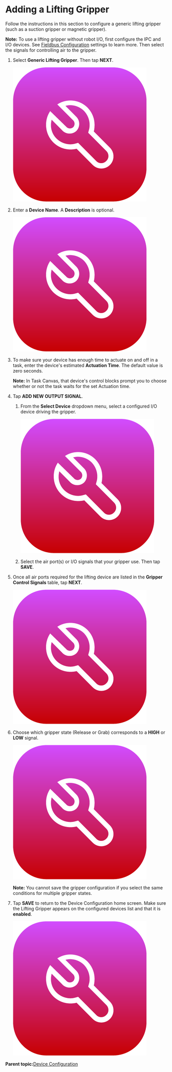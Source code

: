 # Adding a Lifting Gripper

Follow the instructions in this section to configure a generic lifting gripper \(such as a suction gripper or magnetic gripper\).

**Note:** To use a lifting gripper without robot I/O, first configure the IPC and I/O devices. See [Fieldbus Configuration](../3-Settings-App/fieldbus_configuration.md) settings to learn more. Then select the signals for controlling air to the gripper.

1.  Select **Generic Lifting Gripper**. Then tap **NEXT**.

    ![](../Images/Device-Config-App-5-x/device_config_icon_5x.png)

2.  Enter a **Device Name**. A **Description** is optional.

    ![](../Images/Device-Config-App-5-x/device_config_icon_5x.png)

3.  To make sure your device has enough time to actuate on and off in a task, enter the device's estimated **Actuation Time**. The default value is zero seconds.

    **Note:** In Task Canvas, that device's control blocks prompt you to choose whether or not the task waits for the set Actuation time.

4.  Tap **ADD NEW OUTPUT SIGNAL**.

    1.  From the **Select Device** dropdown menu, select a configured I/O device driving the gripper.

        ![](../Images/Device-Config-App-5-x/device_config_icon_5x.png)

    2.  Select the air port\(s\) or I/O signals that your gripper use. Then tap **SAVE**.

5.  Once all air ports required for the lifting device are listed in the **Gripper Control Signals** table, tap **NEXT**.

    ![](../Images/Device-Config-App-5-x/device_config_icon_5x.png)

6.  Choose which gripper state \(Release or Grab\) corresponds to a **HIGH** or **LOW** signal.

    ![](../Images/Device-Config-App-5-x/device_config_icon_5x.png)

    **Note:** You cannot save the gripper configuration if you select the same conditions for multiple gripper states.

7.  Tap **SAVE** to return to the Device Configuration home screen. Make sure the Lifting Gripper appears on the configured devices list and that it is ​**enabled**​.

    ![](../Images/Device-Config-App-5-x/device_config_icon_5x.png)


**Parent topic:**[Device Configuration](../4-Device-Configuration-App/device_configuration.md)

